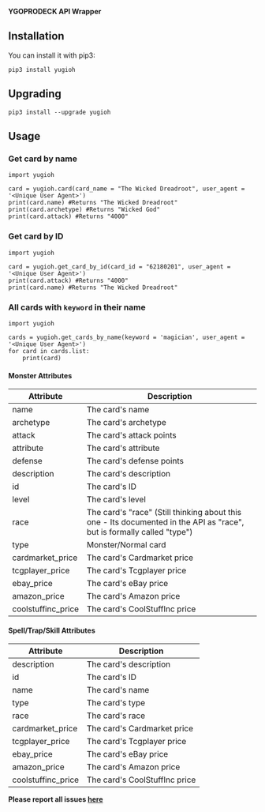 **YGOPRODECK API Wrapper**

## Installation

You can install it with pip3:

    pip3 install yugioh

## Upgrading

    pip3 install --upgrade yugioh

## Usage

### Get card by name

```python3
import yugioh
    
card = yugioh.card(card_name = "The Wicked Dreadroot", user_agent = '<Unique User Agent>')
print(card.name) #Returns "The Wicked Dreadroot"
print(card.archetype) #Returns "Wicked God"
print(card.attack) #Returns "4000"
```

### Get card by ID

```python3
import yugioh
    
card = yugioh.get_card_by_id(card_id = "62180201", user_agent = '<Unique User Agent>')
print(card.attack) #Returns "4000"
print(card.name) #Returns "The Wicked Dreadroot"
```

### All cards with `keyword` in their name

```python3
import yugioh

cards = yugioh.get_cards_by_name(keyword = 'magician', user_agent = '<Unique User Agent>')
for card in cards.list:
    print(card)
```

#### Monster Attributes

Attribute | Description
------------ | -------------
name | The card's name
archetype | The card's archetype
attack | The card's attack points
attribute | The card's attribute
defense | The card's defense points
description | The card's description
id | The card's ID
level | The card's level
race | The card's "race" (Still thinking about this one - Its documented in the API as "race", but is formally called "type")
type | Monster/Normal card
cardmarket_price | The card's Cardmarket price
tcgplayer_price | The card's Tcgplayer price
ebay_price | The card's eBay price
amazon_price | The card's Amazon price
coolstuffinc_price | The card's CoolStuffInc price

#### Spell/Trap/Skill Attributes

Attribute | Description
------------ | -------------
description | The card's description
id | The card's ID
name | The card's name
type | The card's type
race | The card's race
cardmarket_price | The card's Cardmarket price
tcgplayer_price | The card's Tcgplayer price
ebay_price | The card's eBay price
amazon_price | The card's Amazon price
coolstuffinc_price | The card's CoolStuffInc price

**Please report all issues [here](https://github.com/ilikepyt/yugioh/issues)**
